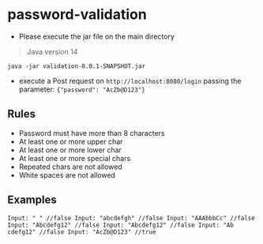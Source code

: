 # password-validation

- Please execute the jar file on the main directory
> Java version 14

    java -jar validation-0.0.1-SNAPSHOT.jar

- execute a Post request on `http://localhost:8080/login`
passing the parameter: `{"password": "AcZb@D123"}`


## Rules
- Password must have more than 8 characters
- At least one or more upper char
- At least one or more lower char
- At least one or more special chars
- Repeated chars are not allowed
- White spaces are not allowed

## Examples

`Input: " " //false
Input: "abcdefgh" //false
Input: "AAAbbbCc" //false 
Input: "Abcdefg12" //false
Input: "Abcdefg12" //false
Input: "Ab cdefg12" //false
Input: "AcZb@D123" //true` 